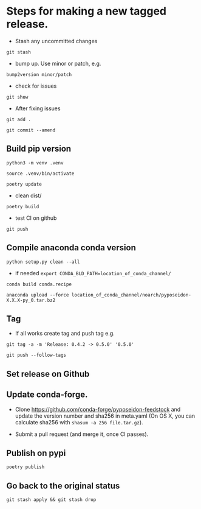 # Steps for making a new tagged release.

* Stash any uncommitted changes

`git stash`

* bump up. Use minor or patch, e.g.

`bump2version minor/patch`

- check for issues

`git show`

- After fixing issues

`git add .`

`git commit --amend`

## Build pip version

`python3 -m venv .venv`

`source .venv/bin/activate`

`poetry update`

- clean dist/

`poetry build`


- test CI on github

`git push`

## Compile anaconda conda version

`python setup.py clean --all`

- if needed `export CONDA_BLD_PATH=location_of_conda_channel/`

`conda build conda.recipe`

`anaconda upload --force location_of_conda_channel/noarch/pyposeidon-X.X.X-py_0.tar.bz2`

## Tag

* If all works create tag and push tag e.g.

`git tag -a -m 'Release: 0.4.2 -> 0.5.0' '0.5.0'`

`git push --follow-tags`


## Set release on Github


## Update conda-forge.

- Clone https://github.com/conda-forge/pyposeidon-feedstock and update the version number and sha256 in meta.yaml (On OS X, you can calculate sha256 with `shasum -a 256 file.tar.gz`).

- Submit a pull request (and merge it, once CI passes).


## Publish on pypi

`poetry publish`

## Go back to the original status

`git stash apply && git stash drop`
